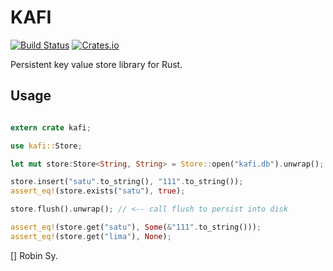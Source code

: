 KAFI
=======

[![Build Status](https://travis-ci.org/anvie/kafi.svg?branch=master)](https://travis-ci.org/anvie/kafi)
[![Crates.io](https://img.shields.io/crates/v/kafi.svg)](https://crates.io/crates/kafi)

Persistent key value store library for Rust.


Usage
------

```rust

extern crate kafi;

use kafi::Store;

let mut store:Store<String, String> = Store::open("kafi.db").unwrap();

store.insert("satu".to_string(), "111".to_string());
assert_eq!(store.exists("satu"), true);

store.flush().unwrap(); // <-- call flush to persist into disk

assert_eq!(store.get("satu"), Some(&"111".to_string()));
assert_eq!(store.get("lima"), None);
```


[] Robin Sy.
